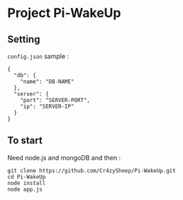 # Project Pi-WakeUp

## Setting
`config.json` sample :
```
{
  "db": {
    "name": "DB-NAME"
  },
  "server": {
    "port": "SERVER-PORT",
    "ip": "SERVER-IP"
  }
}
```

## To start
Need node.js and mongoDB and then :

```
git clone https://github.com/Cr4zySheep/Pi-WakeUp.git
cd Pi-WakeUp
node install
node app.js
```
